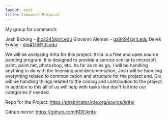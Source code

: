 ```yaml
---
layout: post
title: Commarch Proposal
---
```


My group for commarch:

Josh Bicking - 	  jhb2345@rit.edu
Giovanni Aleman - ga9494@rit.edu
Derek Erway - 	  dje4179@rit.edu

We will be analyzing Krita for this project. Krita is a free and open source painting program. It is designed to provide a service similar to microsoft paint, paint.net, photoshop, etc. As far as roles go, I will be handling anything to do with the licensing and documentation, Josh will be handling everything related to communication and structure for the project and, Gio will be handling things related to the coding and contribution to the project. In addition to this all of us will help with tasks that don't fall into our categories if needed.

Repo for the Project: https://phabricator.kde.org/source/krita/

Github mirror: https://github.com/KDE/krita